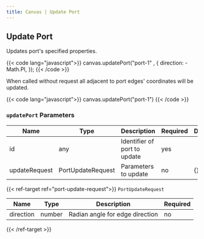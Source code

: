 ```yaml
---
title: Canvas | Update Port
---
```


## Update Port

Updates port's specified properties.

{{< code lang="javascript">}}
canvas.updatePort("port-1" , {
  direction: -Math.PI,
});
{{< /code >}}

When called without request all adjacent to port edges' coordinates will be updated.

{{< code lang="javascript">}}
canvas.updatePort("port-1")
{{< /code >}}

### `updatePort` Parameters

| Name          | Type                                                          | Description                  | Required | Default |
|---------------|---------------------------------------------------------------|------------------------------|----------|---------|
| id            | any                                                           | Identifier of port to update | yes      |         |
| updateRequest | <span data-ref="port-update-request">PortUpdateRequest</span> | Parameters to update         | no       | {}      |

{{< ref-target ref="port-update-request">}}
`PortUpdateRequest`

| Name          | Type              | Description                             | Required |
|---------------|-------------------|-----------------------------------------|----------|
| direction     | number            | Radian angle for edge direction         | no       |
{{< /ref-target >}}
